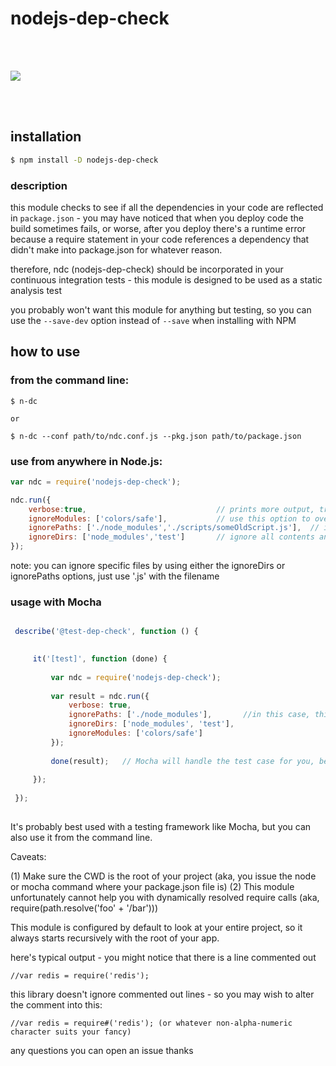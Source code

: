 
# nodejs-dep-check

<br>
<br>

<a href="https://nodei.co/npm/nodejs-dep-check/"><img src="https://nodei.co/npm/nodejs-dep-check.png?downloads=true&downloadRank=true&stars=true"></a>

<br>
<br>


## installation

```bash
$ npm install -D nodejs-dep-check
```

### description

this module checks to see if all the dependencies in your code are reflected in ```package.json``` - you may have noticed that when you deploy code the build sometimes fails, or worse, after you deploy there's a runtime error because a require statement in your code references a dependency that didn't make into package.json for whatever reason.

therefore, ndc (nodejs-dep-check) should be incorporated in your continuous integration tests - this module is designed to be used as a static analysis test

you probably won't want this module for anything but testing, so you can use the ```--save-dev``` option instead of ```--save``` when
installing with NPM


## how to use

### from the command line:

```
$ n-dc 

or

$ n-dc --conf path/to/ndc.conf.js --pkg.json path/to/package.json
```

### use from anywhere in Node.js:


```js
var ndc = require('nodejs-dep-check');

ndc.run({
    verbose:true,                             // prints more output, true is default, set this to false for less output at command line
    ignoreModules: ['colors/safe'],           // use this option to override the errors for a particular module, e.g. colors/safe is something this module doesn't currently handle
    ignorePaths: ['./node_modules','./scripts/someOldScript.js'],  // ignore specific paths, *not all* directories with this name, just the exact path you specify which is relative to the root of your node.js project
    ignoreDirs: ['node_modules','test']       // ignore all contents and subcontents in *any* dir called "node_modules" or "test" or whatever
});
```

note: you can ignore specific files by using either the ignoreDirs or ignorePaths options, just use '.js' with the filename


### usage with Mocha

```js

 describe('@test-dep-check', function () {

 
     it('[test]', function (done) {
 
         var ndc = require('nodejs-dep-check');
 
         var result = ndc.run({
             verbose: true,
             ignorePaths: ['./node_modules'],       //in this case, this is redundant, because having node_modules in ignoreDirs has us covered
             ignoreDirs: ['node_modules', 'test'],
             ignoreModules: ['colors/safe']
         });
         
         done(result);   // Mocha will handle the test case for you, because nodejs-dep-check.run() returns an instance of Error if any check fails
 
     });
 
 });
 
```

It's probably best used with a testing framework like Mocha, but you can also use it from the command line.

Caveats:

(1) Make sure the CWD is the root of your project (aka, you issue the node or mocha command where your package.json file is)
(2) This module unfortunately cannot help you with dynamically resolved require calls (aka, require(path.resolve('foo' + '/bar')))

This module is configured by default to look at your entire project, so it always starts recursively with the root of your app.

here's typical output - you might notice that there is a line commented out

```
//var redis = require('redis');
```

this library doesn't ignore commented out lines - so you may wish to alter the comment into this:

```
//var redis = require#('redis'); (or whatever non-alpha-numeric character suits your fancy)
```

any questions you can open an issue thanks
